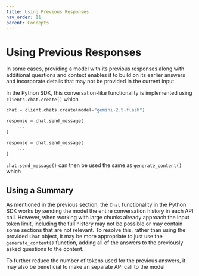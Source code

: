 ```yaml
---
title: Using Previous Responses
nav_order: 11
parent: Concepts
---
```


# Using Previous Responses

In some cases, providing a model with its previous responses along with additional questions and context enables it to build on its earlier answers and incorporate details that may not be provided in the current input.

In the Python SDK, this conversation-like functionality is implemented using `clients.chat.create()` which 

```python
chat = client.chats.create(model="gemini-2.5-flash")

response = chat.send_message(
    ...
)

response = chat.send_message(
    ...
)
```
`chat.send_message()` can then be used the same as `generate_content()` which

## Using a Summary

As mentioned in the previous section, the `Chat` functionality in the Python SDK works by sending the model the entire conversation history in each API call. However, when working with large chunks already approach the input token limit, including the full history may not be possible or may contain some sections that are not relevant. To resolve this, rather than using the provided `Chat` object, it may be more appropriate to just use the `generate_content()` function, adding all of the answers to the previously asked questions to the content.

To further reduce the number of tokens used for the previous answers, it may also be beneficial to make an separate API call to the model 